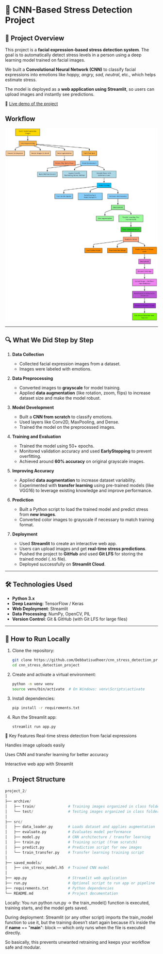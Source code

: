 # 🧠 CNN-Based Stress Detection Project

## 📌 Project Overview

This project is a **facial expression-based stress detection system**. The goal is to automatically detect stress levels in a person using a deep learning model trained on facial images.  

We built a **Convolutional Neural Network (CNN)** to classify facial expressions into emotions like *happy, angry, sad, neutral*, etc., which helps estimate stress.  

The model is deployed as a **web application using Streamlit**, so users can upload images and instantly see predictions.

🔗 [Live demo of the project](https://cnnstressdetectionproject-lgdtggbwp6s2njmp5qpadg.streamlit.app//)


## Workflow
![Workflow Diagram](workflow.png)

---

## 🔍 What We Did Step by Step

1. **Data Collection**
   - Collected facial expression images from a dataset.
   - Images were labeled with emotions.

2. **Data Preprocessing**
   - Converted images to **grayscale** for model training.
   - Applied **data augmentation** (like rotation, zoom, flips) to increase dataset size and make the model robust.

3. **Model Development**
   - Built a **CNN from scratch** to classify emotions.
   - Used layers like Conv2D, MaxPooling, and Dense.
   - Trained the model on the preprocessed images.

4. **Training and Evaluation**
   - Trained the model using 50+ epochs.
   - Monitored validation accuracy and used **EarlyStopping** to prevent overfitting.
   - Achieved around **60% accuracy** on original grayscale images.

5. **Improving Accuracy**
   - Applied **data augmentation** to increase dataset variability.
   - Experimented with **transfer learning** using pre-trained models (like VGG16) to leverage existing knowledge and improve performance.

6. **Prediction**
   - Built a Python script to load the trained model and predict stress from **new images**.
   - Converted color images to grayscale if necessary to match training format.

7. **Deployment**
   - Used **Streamlit** to create an interactive web app.
   - Users can upload images and get **real-time stress predictions**.
   - Pushed the project to **GitHub** and used **Git LFS** for storing the trained model (`.h5` file).
   - Deployed successfully on **Streamlit Cloud**.

---

## 🛠 Technologies Used

- **Python 3.x**
- **Deep Learning**: TensorFlow / Keras
- **Web Deployment**: Streamlit
- **Data Processing**: NumPy, OpenCV, PIL
- **Version Control**: Git & GitHub (with Git LFS for large files)

---

## 🚀 How to Run Locally

1. Clone the repository:

   ```bash
   git clone https://github.com/Debbatisudheer/cnn_stress_detection_project.git
   cd cnn_stress_detection_project

   
2. Create and activate a virtual environment:
   
   ```bash
   python -m venv venv
   source venv/bin/activate  # On Windows: venv\Scripts\activate

3. Install dependencies:

   ```bash
   pip install -r requirements.txt


4. Run the Streamlit app:
   ```bash
   streamlit run app.py
   
🎯 Key Features
Real-time stress detection from facial expressions

Handles image uploads easily

Uses CNN and transfer learning for better accuracy

Interactive web app with Streamlit

1. ## Project Structure

```python
project_2/
│
├── archive/
│   ├── train/               # Training images organized in class folders
│   └── test/                # Testing images organized in class folders
│
├── src/
│   ├── data_loader.py       # Loads dataset and applies augmentation
│   ├── evaluate.py          # Evaluates model performance
│   ├── model.py             # CNN architecture / transfer learning
│   ├── train.py             # Training script (from scratch)
│   ├── predict.py           # Prediction script for new images
│   └── train_transfer.py    # Transfer learning training script
│
├── saved_models/
│   ├── cnn_stress_model.h5  # Trained CNN model
│
├── app.py                   # Streamlit web application
├── run.py                   # Optional script to run app or pipeline
├── requirements.txt         # Python dependencies
└── README.md                # Project documentation
```



Locally: You run python run.py → the train_model() function is executed, training starts, and the model gets saved.

During deployment: Streamlit (or any other script) imports the train_model function to use it, but the training doesn’t start again because it’s inside the if __name__ == "__main__": block — which only runs when the file is executed directly.

So basically, this prevents unwanted retraining and keeps your workflow safe and modular.










